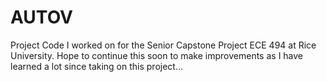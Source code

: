 # AUTOV

Project Code I worked on for the Senior Capstone Project ECE 494 at Rice University. Hope to continue this soon to make improvements as I have learned a lot since taking on this project...